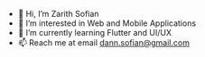 - 👋 Hi, I’m Zarith Sofian
- 👀 I’m interested in Web and Mobile Applications
- 🌱 I’m currently learning Flutter and UI/UX
- 📫 Reach me at email dann.sofian@gmail.com

<!---
odanlnabo/odanlnabo is a ✨ special ✨ repository because its `README.md` (this file) appears on your GitHub profile.
You can click the Preview link to take a look at your changes.
--->
